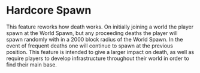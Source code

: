 # Hardcore Spawn
This feature reworks how death works. On initially joining a world the player spawn at the World Spawn, but any proceeding deaths the player  will spawn randomly with in a 2000 block radius of the World Spawn. 
In the event of frequent deaths one will continue to spawn at the previous position. This feature is intended to give a larger impact on death, as well as require players to develop infrastructure throughout their world in order to find their main base.
